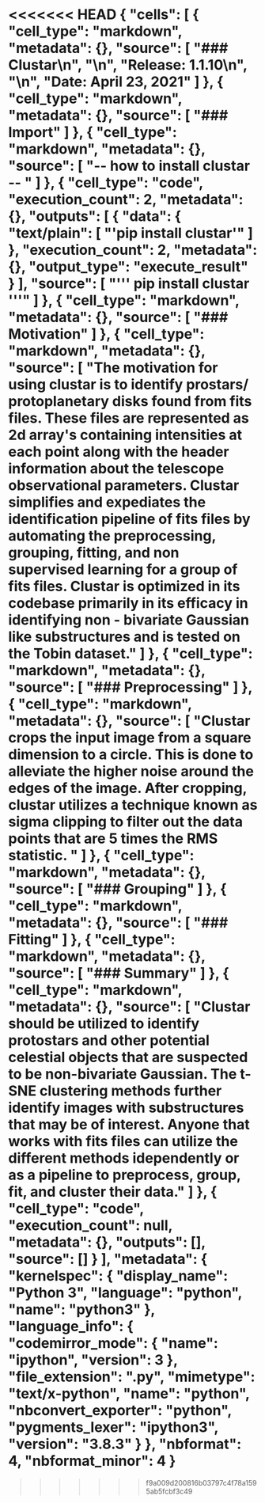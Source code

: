 <<<<<<< HEAD
{
 "cells": [
  {
   "cell_type": "markdown",
   "metadata": {},
   "source": [
    "### Clustar\n",
    "\n",
    "Release: 1.1.10\n",
    "\n",
    "Date: April 23, 2021"
   ]
  },
  {
   "cell_type": "markdown",
   "metadata": {},
   "source": [
    "### Import"
   ]
  },
  {
   "cell_type": "markdown",
   "metadata": {},
   "source": [
    "-- how to install clustar -- "
   ]
  },
  {
   "cell_type": "code",
   "execution_count": 2,
   "metadata": {},
   "outputs": [
    {
     "data": {
      "text/plain": [
       "'pip install clustar'"
      ]
     },
     "execution_count": 2,
     "metadata": {},
     "output_type": "execute_result"
    }
   ],
   "source": [
    "''' pip install clustar '''"
   ]
  },
  {
   "cell_type": "markdown",
   "metadata": {},
   "source": [
    "### Motivation"
   ]
  },
  {
   "cell_type": "markdown",
   "metadata": {},
   "source": [
    "The motivation for using clustar is to identify prostars/ protoplanetary disks found from fits files. These files are represented as 2d array's containing intensities at each point along with the header information about the telescope observational parameters. Clustar simplifies and expediates the identification pipeline of fits files by automating the preprocessing, grouping, fitting, and non supervised learning for a group of fits files. Clustar is optimized in its codebase primarily in its efficacy in identifying non - bivariate Gaussian like substructures and is tested on the Tobin dataset."
   ]
  },
  {
   "cell_type": "markdown",
   "metadata": {},
   "source": [
    "### Preprocessing"
   ]
  },
  {
   "cell_type": "markdown",
   "metadata": {},
   "source": [
    "Clustar crops the input image from a square dimension to a circle. This is done to alleviate the higher noise around the edges of the image. After cropping, clustar utilizes a technique known as sigma clipping to filter out the data points that are 5 times the RMS statistic. "
   ]
  },
  {
   "cell_type": "markdown",
   "metadata": {},
   "source": [
    "### Grouping"
   ]
  },
  {
   "cell_type": "markdown",
   "metadata": {},
   "source": [
    "### Fitting"
   ]
  },
  {
   "cell_type": "markdown",
   "metadata": {},
   "source": [
    "### Summary"
   ]
  },
  {
   "cell_type": "markdown",
   "metadata": {},
   "source": [
    "Clustar should be utilized to identify protostars and other potential celestial objects that are suspected to be non-bivariate Gaussian. The t-SNE clustering methods further identify images with substructures that may be of interest. Anyone that works with fits files can utilize the different methods idependently or as a pipeline to preprocess, group, fit, and cluster their data."
   ]
  },
  {
   "cell_type": "code",
   "execution_count": null,
   "metadata": {},
   "outputs": [],
   "source": []
  }
 ],
 "metadata": {
  "kernelspec": {
   "display_name": "Python 3",
   "language": "python",
   "name": "python3"
  },
  "language_info": {
   "codemirror_mode": {
    "name": "ipython",
    "version": 3
   },
   "file_extension": ".py",
   "mimetype": "text/x-python",
   "name": "python",
   "nbconvert_exporter": "python",
   "pygments_lexer": "ipython3",
   "version": "3.8.3"
  }
 },
 "nbformat": 4,
 "nbformat_minor": 4
}
=======

>>>>>>> f9a009d200816b03797c4f78a1595ab5fcbf3c49
